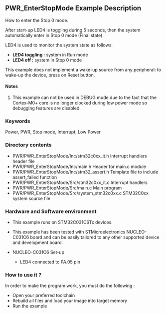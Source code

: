 ﻿## <b>PWR_EnterStopMode Example Description</b>

How to enter the Stop 0 mode.

After start-up LED4 is toggling during 5 seconds, then the system automatically
enter in Stop 0 mode (Final state).

LED4 is used to monitor the system state as follows:

 - **LED4 toggling :** system in Run mode
 - **LED4 off :** system in Stop 0 mode

This example does not implement a wake-up source from any peripheral: to wake-up the device,
press on Reset button.

#### <b>Notes</b>

 1. This example can not be used in DEBUG mode due to the fact
      that the Cortex-M0+ core is no longer clocked during low power mode
      so debugging features are disabled.

### <b>Keywords</b>

Power, PWR, Stop mode, Interrupt, Low Power

### <b>Directory contents</b>

  - PWR/PWR_EnterStopMode/Inc/stm32c0xx_it.h          Interrupt handlers header file
  - PWR/PWR_EnterStopMode/Inc/main.h                  Header for main.c module
  - PWR/PWR_EnterStopMode/Inc/stm32_assert.h          Template file to include assert_failed function
  - PWR/PWR_EnterStopMode/Src/stm32c0xx_it.c          Interrupt handlers
  - PWR/PWR_EnterStopMode/Src/main.c                  Main program
  - PWR/PWR_EnterStopMode/Src/system_stm32c0xx.c      STM32C0xx system source file

### <b>Hardware and Software environment</b>

  - This example runs on STM32C031C6Tx devices.

  - This example has been tested with STMicroelectronics NUCLEO-C031C6
    board and can be easily tailored to any other supported device
    and development board.

  - NUCLEO-C031C6 Set-up
    - LED4 connected to PA.05 pin

### <b>How to use it ?</b>

In order to make the program work, you must do the following :

 - Open your preferred toolchain
 - Rebuild all files and load your image into target memory
 - Run the example
